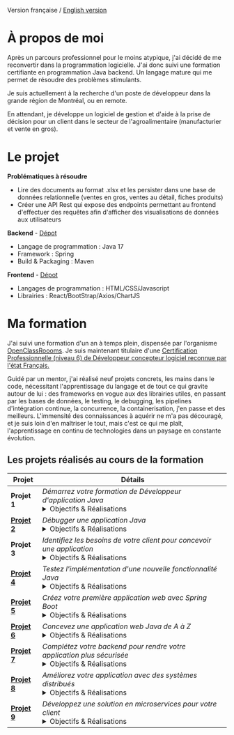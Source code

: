 Version française / [English version](https://github.com/Scud-P/Scud-P/blob/main/README_EN.md)

# À propos de moi

Après un parcours professionnel pour le moins atypique, j'ai décidé de me reconvertir dans la programmation logicielle.
J'ai donc suivi une formation certifiante en programmation Java backend. Un langage mature qui me permet de résoudre des problèmes stimulants.

Je suis actuellement à la recherche d'un poste de développeur dans la grande région de Montréal, ou en remote.

En attendant, je développe un logiciel de gestion et d'aide à la prise de décision pour un client dans le secteur de l'agroalimentaire (manufacturier et vente en gros).


# Le projet

**Problématiques à résoudre**

- Lire des documents au format .xlsx et les persister dans une base de données relationnelle (ventes en gros, ventes au détail, fiches produits)
- Créer une API Rest qui expose des endpoints permettant au frontend d'effectuer des requêtes afin d'afficher des visualisations de données aux utilisateurs

**Backend** - [Dépot](https://github.com/Scud-P/cgnial/tree/REST)

- Langage de programmation : Java 17
- Framework : Spring
- Build & Packaging : Maven

**Frontend** - [Dépot](https://github.com/Scud-P/cgnialFront)

- Langages de programmation : HTML/CSS/Javascript
- Librairies : React/BootStrap/Axios/ChartJS

# Ma formation

J'ai suivi une formation d'un an à temps plein, dispensée par l'organisme [OpenClassRoooms](https://openclassrooms.com/). Je suis maintenant titulaire d'une [Certification Professionnelle (niveau 6) de Développeur concepteur logiciel reconnue par l'état Français.](https://www.francecompetences.fr/recherche/rncp/38038/)

Guidé par un mentor, j'ai réalisé neuf projets concrets, les mains dans le code, nécessitant l'apprentissage du langage et de tout ce qui gravite autour de lui : des frameworks en vogue aux des librairies utiles, en passant par les bases de données, le testing, le debugging, les pipelines d'intégration continue, la concurrence, la containerisation, j'en passe et des meilleurs. L'immensité des connaissances à aquérir ne m'a pas découragé, et je suis loin d'en maîtriser le tout, mais c'est ce qui me plaît, l'apprentissage en continu de technologies dans un paysage en constante évolution.

## Les projets réalisés au cours de la formation

| Projet        | Détails |
|---------------|---------|
| **Projet 1**  | *Démarrez votre formation de Développeur d'application Java* <br> <details><summary>Objectifs & Réalisations</summary>- Élaboration d’un plan d’apprentissage<br>- Mise en place d’un système de veille informationnelle</details> |
|[ **Projet 2**](https://github.com/Scud-P/Escudie-Pierre-debug-Java)  | *Débugger une application Java* <br> <details><summary>Objectifs & Réalisations</summary>- Apprentissage des concepts de POO (Abstraction, Encapsulation, Abstraction, Héritage et Polymorphisme, Composition, Modularité)<br>- Introduction aux système de gestion des versions (Git) et aux dépôts (Github)<br>- Introduction à la documentation<br>- Introduction au débugging</details>|
|**Projet 3** | *Identifiez les besoins de votre client pour concevoir une application* <br> <details><summary>Objectifs & Réalisations</summary>- Identification d’un stack technique adapté<br>- Introduction aux diagrammes UML<br>- Introduction au Domain Driven Design (wireframing, prototypage, user stories…)<br>- Introduction à la méthodologie agile et au modèle scrum</details> |
| [**Projet 4**](https://github.com/Scud-P/Escudie-Pierre-tester-Java)  | *Testez l'implémentation d'une nouvelle fonctionnalité Java* <br> <details><summary>Objectifs & Réalisations</summary>- Introduction au TDD<br>- Introduction aux testing<br>- Écriture d’une batterie de tests unitaires et d’intégration (JUnit)<br>- Mocking (Mockito)<br>- Mesure de la couverture du code (JaCoCo)<br>- Exécution des tests (Surefire)</details> |
| [**Projet 5**](https://github.com/Scud-P/SafetyNetAlerts)  | *Créez votre première application web avec Spring Boot* <br> <details><summary>Objectifs & Réalisations</summary>- Programmation orientée objet et principes SOLID<br>- Patron de conception MVC<br>- Introduction au développement web avec Spring Boot et Spring Web<br>- Introduction aux API et à l’exposition d’endpoints<br>- Concept de DTO<br>- Introduction au format JSON et ObjectMapper<br>- MockMvc pour tester les controllers</details> |
| [**Projet 6**](https://github.com/Scud-P/paymybuddy)  | *Concevez une application web Java de A à Z* <br> <details><summary>Objectifs & Réalisations</summary>- Conception d’un diagramme de classes UML<br>- Conception d’un modèle physique de données<br>- Introduction aux bases de données relationnelles<br>- Listage des fonctionnalités désirées<br>- Découpage en couches (BDD, Repositories, Services, Controllers)<br>Développement Backend<br>- Développement des fonctionnalités désirées avec respect du pattern MVC<br>- Utilisation de JpaRepositories<br>- Méthodes transactionnelles afin de garantir l’intégrité des données<br>- Gestion des exceptions<br>**Sécurité**<br>- Spring Security (filterchain, bcrypt, UserDetails)<br>- Externalisation des indentifiants à la BDD<br>Développement Frontend<br>- HTML/CSS<br>- Thymeleaf<br>- Pagination (Pageables)<br>Bonnes pratiques<br>- Clean code<br>- Javadoc<br>- Respect des objectifs de couverture de code</details> |
| [**Projet 7**](https://github.com/Scud-P/projet-7-poseiden-skeleton)  | *Complétez votre backend pour rendre votre application plus sécurisée* <br> <details><summary>Objectifs & Réalisations</summary>- Compréhension du domaine métier<br>- Analyser les user stories<br>- Comprendre les spécificités des entités du domaine<br>Développement Backend<br>- Découpage de l’application en package (domain, repositories, services, controllers, security, util, exceptions)<br>- Mettre en place le CRUD sur des entités complexes<br>- Utilisation de DTO en entrée et en sortie<br>- Mapping de DTO à partir des entités (Mapstruct)<br>- Développement de la couche de services<br>- Mise en place de la sécurité avec des rôles (Spring Security)<br>- Validation des données (Jakarta validation constraints)<br>Développement Front-End<br>- UI fonctionnelle à base de Templates Thymeleaf<br>- HTML/CSS + Bootstrap<br>- Validation des input (expressions régulières, input type)<br>- Feedback aux utilisateurs en cas d’exception/erreur<br>Assurance qualité<br>- Commentaires/Javadoc<br>- Batterie de tests unitaires<br>- Rapport d’exécution des tests et de couverture du code<br>- Clean code<br>- Readme.md</details> |
| [**Projet 8**](https://gitlab.com/oclearning/JavaPathENProject8/)  | *Améliorez votre application avec des systèmes distribués* <br> <details><summary>Objectifs & Réalisations</summary>- Introduction à la concurrence<br>- Prise en main d’une codebase existante<br>- Développement de nouvelles fonctionnalités sur une application existante<br>- API testing (Postman)<br>- Amélioration des performances d’une application (concurrence, multithreading et notamment les CompletableFuture et ExecutorService)<br>- Nettoyage du code, batterie de test<br>- Mettre en place un pipeline d'intégration continue (compilation, test, code quality, build des artefacts)</details> |
| [**Projet 9**](https://github.com/Scud-P/MicroLabo/)  | *Développez une solution en microservices pour votre client* <br> <details><summary>Objectifs & Réalisations</summary>- Création d’une application en utilisant une architecture microservices<br>- Mise en place d’une API Gateway pour router le trafic et enforcer la sécurité<br>- Utilisation de webClients pour effectuer des calls interservices<br>- Containerisation des services / bases de données grâce aux Dockerfiles et Docker-Compose (Docker)<br>- Normalisation et acceptation de données dans une BDD relationnelle (3NF)<br>- Utilisation d’une BDD NoSQL (MongoDB) pour gérer des documents<br>- Implémentation de la sécurité par token (JWT)<br>- Introduction au green coding<br>- Tests (JUnit, Mockito, MockMvc…)<br>- Agrégation des rapports de tests et de couverture des différents services<br>- Rédaction de la Javadoc et du Readme.md</details> |
